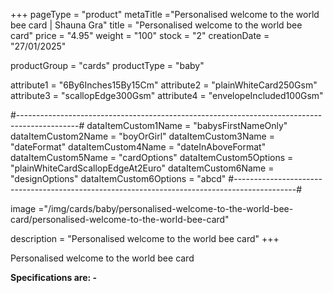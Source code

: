 +++
pageType = "product"
metaTitle ="Personalised welcome to the world bee card | Shauna Gra"
title = "Personalised welcome to the world bee card"
price = "4.95"
weight = "100"
stock = "2"
creationDate = "27/01/2025"

productGroup = "cards"
productType = "baby"

attribute1 = "6By6Inches15By15Cm" 
attribute2 = "plainWhiteCard250Gsm" 
attribute3 = "scallopEdge300Gsm" 
attribute4 = "envelopeIncluded100Gsm"

#---------------------------------------------------------------------------------------------#
dataItemCustom1Name = "babysFirstNameOnly"
dataItemCustom2Name = "boyOrGirl"
dataItemCustom3Name = "dateFormat"
dataItemCustom4Name = "dateInAboveFormat"
dataItemCustom5Name = "cardOptions"
dataItemCustom5Options = "plainWhiteCardScallopEdgeAt2Euro"
dataItemCustom6Name = "designOptions"
dataItemCustom6Options = "abcd"
#---------------------------------------------------------------------------------------------#
 
image ="/img/cards/baby/personalised-welcome-to-the-world-bee-card/personalised-welcome-to-the-world-bee-card"
 
description = "Personalised welcome to the world bee card"
+++

Personalised welcome to the world bee card

**Specifications are: -**
